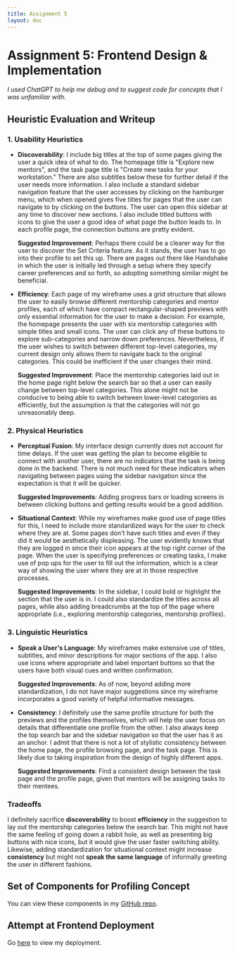 ```yaml
---
title: Assignment 5
layout: doc
---
```


# Assignment 5: Frontend Design & Implementation

_I used ChatGPT to help me debug and to suggest code for concepts that I was unfamiliar with._

## Heuristic Evaluation and Writeup

### 1. Usability Heuristics

- **Discoverability**: I include big titles at the top of some pages giving the user a quick idea of what to do. The homepage title is "Explore new mentors", and the task page title is "Create new tasks for your workstation." There are also subtitles below these for further detail if the user needs more information. I also include a standard sidebar navigation feature that the user accesses by clicking on the hamburger menu, which when opened gives five titles for pages that the user can navigate to by clicking on the buttons. The user can open this sidebar at any time to discover new sections. I also include titled buttons with icons to give the user a good idea of what page the button leads to. In each profile page, the connection buttons are pretty evident.

  **Suggested Improvement**: Perhaps there could be a clearer way for the user to discover the Set Criteria feature. As it stands, the user has to go into their profile to set this up. There are pages out there like Handshake in which the user is initially led through a setup where they specify career preferences and so forth, so adopting something similar might be beneficial.

- **Efficiency**: Each page of my wireframe uses a grid structure that allows the user to easily browse different mentorship categories and mentor profiles, each of which have compact rectangular-shaped previews with only essential information for the user to make a decision. For example, the homepage presents the user with six mentorship categories with simple titles and small icons. The user can click any of these buttons to explore sub-categories and narrow down preferences. Nevertheless, if the user wishes to switch between different top-level categories, my current design only allows them to navigate back to the original categories. This could be inefficient if the user changes their mind.

  **Suggested Improvement**: Place the mentorship categories laid out in the home page right below the search bar so that a user can easily change between top-level categories. This alone might not be conducive to being able to switch between lower-level categories as efficiently, but the assumption is that the categories will not go unreasonably deep.

### 2. Physical Heuristics

- **Perceptual Fusion**: My interface design currently does not account for time delays. If the user was getting the plan to become eligible to connect with another user, there are no indicators that the task is being done in the backend. There is not much need for these indicators when navigating between pages using the sidebar navigation since the expectation is that it will be quicker.

  **Suggested Improvements**: Adding progress bars or loading screens in between clicking buttons and getting results would be a good addition.

- **Situational Context**: While my wireframes make good use of page titles for this, I need to include more standardized ways for the user to check where they are at. Some pages don't have such titles and even if they did it would be aesthetically displeasing. The user evidently knows that they are logged in since their icon appears at the top right corner of the page. When the user is specifying preferences or creating tasks, I make use of pop ups for the user to fill out the information, which is a clear way of showing the user where they are at in those respective processes.

  **Suggested Improvements**: In the sidebar, I could bold or highlight the section that the user is in. I could also standardize the titles across all pages, while also adding breadcrumbs at the top of the page where appropriate (i.e., exploring mentorship categories, mentorship profiles).

### 3. Linguistic Heuristics

- **Speak a User's Language**: My wireframes make extensive use of titles, subtitles, and minor descriptions for major sections of the app. I also use icons where appropriate and label important buttons so that the users have both visual cues and written confirmation.

  **Suggested Improvements**: As of now, beyond adding more standardization, I do not have major suggestions since my wireframe incorporates a good variety of helpful informative messages.

- **Consistency**: I definitely use the same profile structure for both the previews and the profiles themselves, which will help the user focus on details that differentiate one profile from the other. I also always keep the top search bar and the sidebar navigation so that the user has it as an anchor. I admit that there is not a lot of stylistic consistency between the home page, the profile browsing page, and the task page. This is likely due to taking inspiration from the design of highly different apps.

  **Suggested Improvements**: Find a consistent design between the task page and the profile page, given that mentors will be assigning tasks to their mentees.

### Tradeoffs

I definitely sacrifice **discoverability** to boost **efficiency** in the suggestion to lay out the mentorship categories below the search bar. This might not have the same feeling of going down a rabbit hole, as well as presenting big buttons with nice icons, but it would give the user faster switching ability. Likewise, adding standardization for situational context might increase **consistency** but might not **speak the same language** of informally greeting the user in different fashions.

## Set of Components for Profiling Concept

You can view these components in my [GitHub repo](https://github.com/jgalla2020/A5).

## Attempt at Frontend Deployment

Go [here](https://61040-a5-46gnmck5z-jabes-gallardos-projects.vercel.app) to view my deployment.
